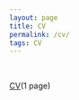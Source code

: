 ```yaml
---
layout: page
title: CV
permalink: /cv/
tags: CV
---
```


<div class="post">
  <br>
  <article class="post-content">
    <p> <a class="hover-only" href="royscv.docx">CV</a>(1 page)</p>
  </article>
</div>
